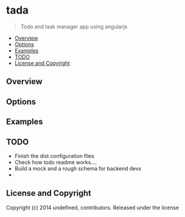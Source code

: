 # tada

> Todo and task manager app using angularjs

* [Overview](#overview)
* [Options](#options)
* [Examples](#examples)
* [TODO](#todo)
* [License and Copyright](#license-and-copyright)


## Overview


## Options


## Examples


## TODO
- Finish the dist configuration files
- Check how todo readme works....
- Build a mock and a rough schema for backend devs
- 

## License and Copyright
Copyright (c) 2014 undefined, contributors.
Released under the  license